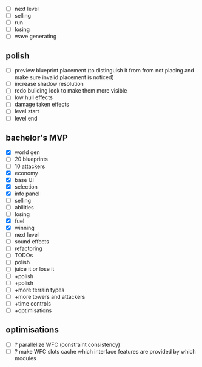 - [ ] next level
- [ ] selling
- [ ] run
- [ ] losing
- [ ] wave generating
## polish
- [ ] preview blueprint placement (to distinguish it from from not placing and make sure invalid placement is noticed)
- [ ] increase shadow resolution
- [ ] redo building look to make them more visible
- [ ] low hull effects
- [ ] damage taken effects
- [ ] level start
- [ ] level end

## bachelor's MVP
- [x] world gen
- [ ] 20 blueprints
- [ ] 10 attackers
- [x] economy
- [x] base UI
- [x] selection
- [x] info panel
- [ ] selling
- [ ] abilities
- [ ] losing
- [x] fuel
- [x] winning
- [ ] next level
- [ ] sound effects
- [ ] refactoring
- [ ] TODOs
- [ ] polish
- [ ] juice it or lose it
- [ ] +polish
- [ ] +polish
- [ ] +more terrain types
- [ ] +more towers and attackers
- [ ] +time controls
- [ ] +optimisations
## optimisations
- [ ] ? parallelize WFC (constraint consistency)
- [ ] ? make WFC slots cache which interface features are provided by which modules
